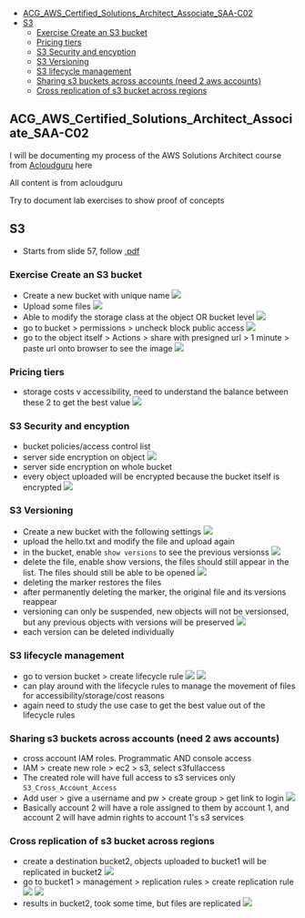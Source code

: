 - [ACG_AWS_Certified_Solutions_Architect_Associate_SAA-C02](#acg_aws_certified_solutions_architect_associate_saa-c02)
- [S3](#s3)
  - [Exercise Create an S3 bucket](#exercise-create-an-s3-bucket)
  - [Pricing tiers](#pricing-tiers)
  - [S3 Security and encyption](#s3-security-and-encyption)
  - [S3 Versioning](#s3-versioning)
  - [S3 lifecycle management](#s3-lifecycle-management)
  - [Sharing s3 buckets across accounts (need 2 aws accounts)](#sharing-s3-buckets-across-accounts-need-2-aws-accounts)
  - [Cross replication of s3 bucket across regions](#cross-replication-of-s3-bucket-across-regions)

## ACG_AWS_Certified_Solutions_Architect_Associate_SAA-C02

I will be documenting my process of the AWS Solutions Architect course from [Acloudguru](https://learn.acloud.guru/course/aws-certified-solutions-architect-associate/overview) here

All content is from acloudguru

Try to document lab exercises to show proof of concepts

## S3
- Starts from slide 57, follow [.pdf](/1621966269571-AWS%20Certified%20Solutions%20Architect%20Associate%20SAA-C02%20NEW%20PDF_compressed.pdf)

### Exercise Create an S3 bucket

- Create a new bucket with unique name
![](/s3_lab/images/s3_1.png)
- Upload some files
![](/s3_lab/images/s3_2.png)
- Able to modify the storage class at the object OR bucket level
![](/s3_lab/images/s3_3.png)
- go to bucket > permissions > uncheck block public access
![](/s3_lab/images/s3_4.png)
- go to the object itself > Actions > share with presigned url > 1 minute > paste url onto browser to see the image
![](/s3_lab/images/s3_5.png)

### Pricing tiers
- storage costs v accessibility, need to understand the balance between these 2 to get the best value
![](/s3_lab/images/s3_6.png)

### S3 Security and encyption
- bucket policies/access control list
- server side encryption on object
![](/s3_lab/images/s3_7.png)
- server side encryption on whole bucket
- every object uploaded will be encrypted because the bucket itself is encrypted
![](/s3_lab/images/s3_8.png)

### S3 Versioning
- Create a new bucket with the following settings
![](/s3_lab/images/s3_9.png)
- upload the hello.txt and modify the file and upload again
- in the bucket, enable `show versions` to see the previous versionss
![](/s3_lab/images/s3_10.png)
- delete the file, enable show versions,  the files should still appear in the list. The files should still be able to be opened
![](/s3_lab/images/s3_11.png)
- deleting the marker restores the files
- after permanently deleting the marker, the original file and its versions reappear
- versioning can only be suspended, new objects will not be versionsed, but any previous objects with versions will be preserved
![](/s3_lab/images/s3_12.png)
- each version can be deleted individually

### S3 lifecycle management
- go to version bucket > create lifecycle rule
![](/s3_lab/images/s3_13.png)
![](/s3_lab/images/s3_14.png)
- can play around with the lifecycle rules to manage the movement of files for accessibility/storage/cost reasons
- again need to study the use case to get the best value out of the lifecycle rules

### Sharing s3 buckets across accounts (need 2 aws accounts)
- cross account IAM roles. Programmatic AND console access
- IAM > create new role > ec2 > s3, select s3fullaccess
- The created role will have full access to s3 services only `S3_Cross_Account_Access`
- Add user > give a username and pw > create group > get link to login
![](/s3_lab/images/s3_15.png)
- Basically account 2 will have a role assigned to them by account 1, and account 2 will have admin rights to account 1's s3 services 

### Cross replication of s3 bucket across regions
- create a destination bucket2, objects uploaded to bucket1 will be replicated in bucket2
![](/s3_lab/images/s3_16.png)
- go to bucket1 > management > replication rules > create replication rule
![](/s3_lab/images/s3_17.png)
![](/s3_lab/images/s3_18.png)
- results in bucket2, took some time, but files are replicated
![](/s3_lab/images/s3_19.png)